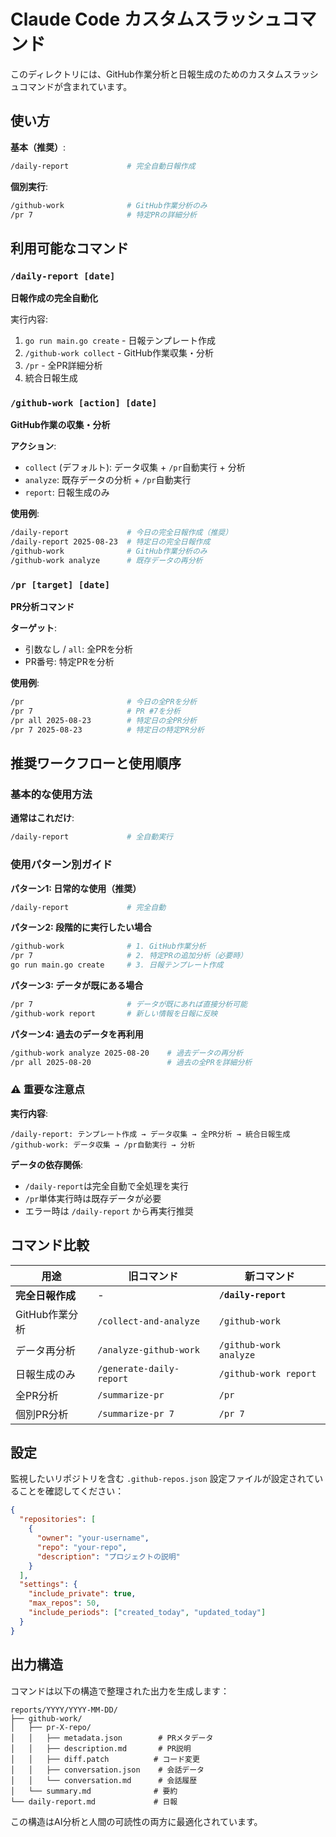 # Claude Code カスタムスラッシュコマンド

このディレクトリには、GitHub作業分析と日報生成のためのカスタムスラッシュコマンドが含まれています。

## 使い方

**基本（推奨）**:
```bash
/daily-report             # 完全自動日報作成
```

**個別実行**:
```bash
/github-work              # GitHub作業分析のみ
/pr 7                     # 特定PRの詳細分析
```

## 利用可能なコマンド

### `/daily-report [date]`
**日報作成の完全自動化**

実行内容:
1. `go run main.go create` - 日報テンプレート作成
2. `/github-work collect` - GitHub作業収集・分析
3. `/pr` - 全PR詳細分析
4. 統合日報生成

### `/github-work [action] [date]`
**GitHub作業の収集・分析**

**アクション**:
- `collect` (デフォルト): データ収集 + `/pr`自動実行 + 分析
- `analyze`: 既存データの分析 + `/pr`自動実行
- `report`: 日報生成のみ

**使用例**:
```bash
/daily-report             # 今日の完全日報作成（推奨）
/daily-report 2025-08-23  # 特定日の完全日報作成
/github-work              # GitHub作業分析のみ
/github-work analyze      # 既存データの再分析
```

### `/pr [target] [date]`
**PR分析コマンド**

**ターゲット**:
- 引数なし / `all`: 全PRを分析
- PR番号: 特定PRを分析

**使用例**:
```bash
/pr                       # 今日の全PRを分析
/pr 7                     # PR #7を分析
/pr all 2025-08-23        # 特定日の全PR分析
/pr 7 2025-08-23          # 特定日の特定PR分析
```

## 推奨ワークフローと使用順序

### 基本的な使用方法

**通常はこれだけ**:
```bash
/daily-report             # 全自動実行
```

### 使用パターン別ガイド

**パターン1: 日常的な使用（推奨）**
```bash
/daily-report             # 完全自動
```

**パターン2: 段階的に実行したい場合**
```bash
/github-work              # 1. GitHub作業分析
/pr 7                     # 2. 特定PRの追加分析（必要時）
go run main.go create     # 3. 日報テンプレート作成
```

**パターン3: データが既にある場合**
```bash
/pr 7                     # データが既にあれば直接分析可能
/github-work report       # 新しい情報を日報に反映
```

**パターン4: 過去のデータを再利用**
```bash
/github-work analyze 2025-08-20    # 過去データの再分析
/pr all 2025-08-20                 # 過去の全PRを詳細分析
```

### ⚠️ 重要な注意点

**実行内容**:
```
/daily-report: テンプレート作成 → データ収集 → 全PR分析 → 統合日報生成
/github-work: データ収集 → /pr自動実行 → 分析
```

**データの依存関係**:
- `/daily-report`は完全自動で全処理を実行
- `/pr`単体実行時は既存データが必要
- エラー時は `/daily-report` から再実行推奨

## コマンド比較

| 用途 | 旧コマンド | 新コマンド |
|-----|-----------|----------|
| **完全日報作成** | - | **`/daily-report`** |
| GitHub作業分析 | `/collect-and-analyze` | `/github-work` |
| データ再分析 | `/analyze-github-work` | `/github-work analyze` |
| 日報生成のみ | `/generate-daily-report` | `/github-work report` |
| 全PR分析 | `/summarize-pr` | `/pr` |
| 個別PR分析 | `/summarize-pr 7` | `/pr 7` |

## 設定

監視したいリポジトリを含む `.github-repos.json` 設定ファイルが設定されていることを確認してください：

```json
{
  "repositories": [
    {
      "owner": "your-username",
      "repo": "your-repo", 
      "description": "プロジェクトの説明"
    }
  ],
  "settings": {
    "include_private": true,
    "max_repos": 50,
    "include_periods": ["created_today", "updated_today"]
  }
}
```

## 出力構造

コマンドは以下の構造で整理された出力を生成します：
```
reports/YYYY/YYYY-MM-DD/
├── github-work/
│   ├── pr-X-repo/
│   │   ├── metadata.json        # PRメタデータ
│   │   ├── description.md       # PR説明
│   │   ├── diff.patch          # コード変更
│   │   ├── conversation.json    # 会話データ
│   │   └── conversation.md      # 会話履歴
│   └── summary.md              # 要約
└── daily-report.md             # 日報
```

この構造はAI分析と人間の可読性の両方に最適化されています。